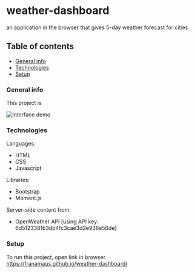 # weather-dashboard

an application in the browser that gives 5-day weather forecast for cities

## Table of contents
* [General info](#general-info)
* [Technologies](#technologies)
* [Setup](#setup)

### General info
This project is 

![interface demo](./Assets/03-javascript-homework-demo.png)
	
### Technologies
Languages:
* HTML
* CSS
* Javascript

Libraries:
* Bootstrap
* Moment.js

Server-side content from:
* OpenWeather API [using API key: 6d5123381b3db4fc3cae3d2e936e56de]
	
### Setup
To run this project, open link in browser.
https://franamaus.github.io/weather-dashboard/



